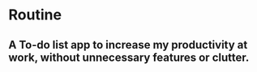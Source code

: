 # Routine

## A To-do list app to increase my productivity at work, without unnecessary features or clutter.